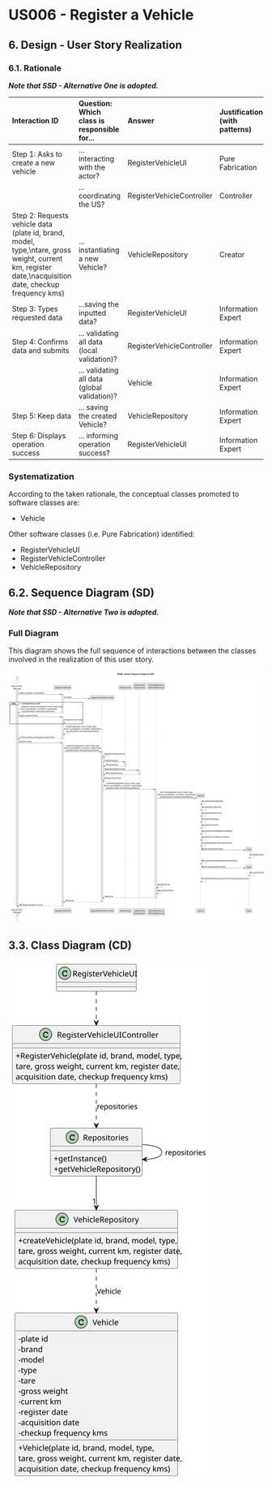 # US006 - Register a Vehicle

## 6. Design - User Story Realization

### 6.1. Rationale

_**Note that SSD - Alternative One is adopted.**_

| Interaction ID                                                                                                                                         | Question: Which class is responsible for...   | Answer                    | Justification (with patterns) |
|:-------------------------------------------------------------------------------------------------------------------------------------------------------|:----------------------------------------------|:--------------------------|:------------------------------|
| Step 1: Asks to create a new vehicle	                                                                                                                  | 	... interacting with the actor?              | RegisterVehicleUI         | Pure Fabrication              |
| 			  		                                                                                                                                                | 	... coordinating the US?                     | RegisterVehicleController | Controller                    |
| Step 2: Requests vehicle data (plate id, brand, model, type,\ntare, gross weight, current km, register date,\nacquisition date, checkup frequency kms) | 	... instantiating a new Vehicle?             | VehicleRepository         | Creator                       |
| Step 3: Types requested data	                                                                                                                          | 	...saving the inputted data?                 | RegisterVehicleUI         | Information Expert            |
| Step 4: Confirms data and submits    	                                                                                                                 | 	... validating all data (local validation)?  | RegisterVehicleController | Information Expert            | 
| 			  		                                                                                                                                                | 	... validating all data (global validation)? | Vehicle                   | Information Expert            | 
| Step 5: Keep data	  		                                                                                                                                 | 	... saving the created Vehicle?              | VehicleRepository         | Information Expert            | 
| Step 6: Displays operation success  		                                                                                                                 | 	... informing operation success?             | RegisterVehicleUI         | Information Expert            | 

### Systematization ##

According to the taken rationale, the conceptual classes promoted to software classes are:

* Vehicle

Other software classes (i.e. Pure Fabrication) identified:

* RegisterVehicleUI
* RegisterVehicleController
* VehicleRepository

## 6.2. Sequence Diagram (SD)

_**Note that SSD - Alternative Two is adopted.**_

### Full Diagram

This diagram shows the full sequence of interactions between the classes involved in the realization of this user story.

![System Sequence Diagram](svg/us006-sequence-diagram.svg)

## 3.3. Class Diagram (CD)

![Class Diagram](svg/us006-class-diagram.svg)